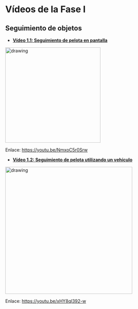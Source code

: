 # Vídeos de la Fase I
## Seguimiento de objetos

- [**Vídeo 1.1: Seguimiento de pelota en pantalla**][video1]

<a title="Vídeo 1.1: Seguimiento de pelota en pantalla" href="https://youtu.be/NmxoC5r0Srw" target="_blank"><img src="https://i.imgur.com/7f1HC38.png" alt="drawing" width="300"/></a>

Enlace: https://youtu.be/NmxoC5r0Srw

- [**Vídeo 1.2: Seguimiento de pelota utilizando un vehículo**][video2]

<a title="Vídeo 1.2: Seguimiento de pelota utilizando un vehículo" href="https://youtu.be/xHY8ql392-w" target="_blank"><img src="https://i.imgur.com/ADtZDrz.jpg" alt="drawing" width="400"/></a>

Enlace: https://youtu.be/xHY8ql392-w

[video1]: https://youtu.be/NmxoC5r0Srw
[video2]: https://youtu.be/xHY8ql392-w
